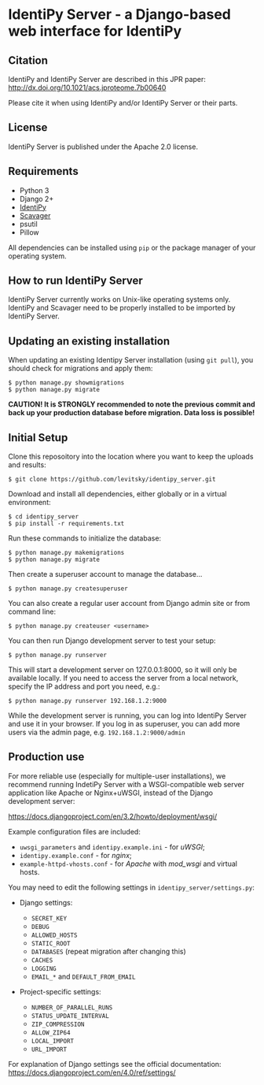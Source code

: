 IdentiPy Server - a Django-based web interface for IdentiPy
============================================================

Citation
--------

IdentiPy and IdentiPy Server are described in this JPR paper: http://dx.doi.org/10.1021/acs.jproteome.7b00640

Please cite it when using IdentiPy and/or IdentiPy Server or their parts.

License
-------

IdentiPy Server is published under the Apache 2.0 license.

Requirements
------------

 - Python 3
 - Django 2+
 - [IdentiPy](https://github.com/levitsky/identipy)
 - [Scavager](https://github.com/markmipt/scavager)
 - psutil
 - Pillow

All dependencies can be installed using `pip` or the package manager of your operating system.

How to run IdentiPy Server
--------------------------

IdentiPy Server currently works on Unix-like operating systems only.
IdentiPy and Scavager need to be properly installed to be imported by IdentiPy Server.

Updating an existing installation
---------------------------------

When updating an existing Identipy Server installation (using `git pull`), you should check for migrations and apply them:

```
$ python manage.py showmigrations
$ python manage.py migrate
```

**CAUTION! It is STRONGLY recommended to note the previous commit and back up your production database before migration. Data loss is possible!**


Initial Setup
-------------

Clone this reposoitory into the location where you want to keep the uploads and results:
```
$ git clone https://github.com/levitsky/identipy_server.git
```
Download and install all dependencies, either globally or in a virtual environment:

```
$ cd identipy_server
$ pip install -r requirements.txt
```
Run these commands to initialize the database:

```
$ python manage.py makemigrations
$ python manage.py migrate
```

Then create a superuser account to manage the database...

```
$ python manage.py createsuperuser
```

You can also create a regular user account from Django admin site or from command line:

```
$ python manage.py createuser <username>
```

You can then run Django development server to test your setup:

```
$ python manage.py runserver
```

This will start a development server on 127.0.0.1:8000, so it will only be available locally.
If you need to access the server from a local network, specify the IP address and port you need, e.g.:

```
$ python manage.py runserver 192.168.1.2:9000
```

While the development server is running, you can log into IdentiPy Server and use it in your browser.
If you log in as superuser, you can add more users via the admin page, e.g. `192.168.1.2:9000/admin`

Production use
--------------

For more reliable use (especially for multiple-user installations), we recommend running IndetiPy Server with a WSGI-compatible
web server application like Apache or Nginx+uWSGI, instead of the Django development server:

https://docs.djangoproject.com/en/3.2/howto/deployment/wsgi/

Example configuration files are included:

 - `uwsgi_parameters` and `identipy.example.ini` - for _uWSGI_;
 - `identipy.example.conf` - for _nginx_;
 - `example-httpd-vhosts.conf` - for _Apache_ with _mod_wsgi_ and virtual hosts.

You may need to edit the following settings in `identipy_server/settings.py`:

  - Django settings:

    - `SECRET_KEY`
    - `DEBUG`
    - `ALLOWED_HOSTS`
    - `STATIC_ROOT`
    - `DATABASES` (repeat migration after changing this)
    - `CACHES`
    - `LOGGING`
    - `EMAIL_*` and `DEFAULT_FROM_EMAIL`

  - Project-specific settings:

    - `NUMBER_OF_PARALLEL_RUNS`
    - `STATUS_UPDATE_INTERVAL`
    - `ZIP_COMPRESSION`
    - `ALLOW_ZIP64`
    - `LOCAL_IMPORT`
    - `URL_IMPORT`


For explanation of Django settings see the official documentation: https://docs.djangoproject.com/en/4.0/ref/settings/
